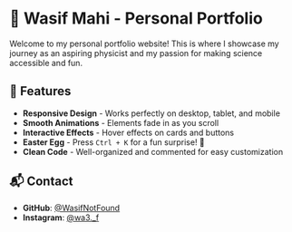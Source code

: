 # 🌟 Wasif Mahi - Personal Portfolio

Welcome to my personal portfolio website! This is where I showcase my journey as an aspiring physicist and my passion for making science accessible and fun.

## 🚀 Features

- **Responsive Design** - Works perfectly on desktop, tablet, and mobile
- **Smooth Animations** - Elements fade in as you scroll
- **Interactive Effects** - Hover effects on cards and buttons
- **Easter Egg** - Press `Ctrl + K` for a fun surprise! 🎉
- **Clean Code** - Well-organized and commented for easy customization

## 📬 Contact

- **GitHub**: [@WasifNotFound](https://github.com/WasifNotFound)
- **Instagram**: [@wa3.\_f](https://www.instagram.com/wa3._f/)


